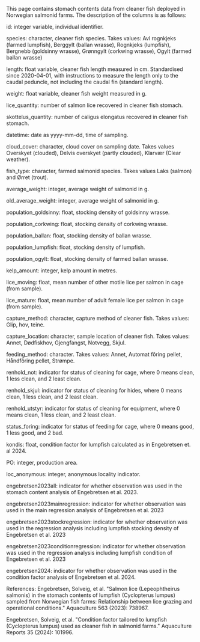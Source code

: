 This page contains stomach contents data from cleaner fish deployed in Norwegian salmonid farms. The description of the columns is as follows: 

id: integer variable, individual identifier. 


species: character, cleaner fish species. Takes values: Avl rognkjeks (farmed lumpfish), Berggylt (ballan wrasse), Rognkjeks (lumpfish), Bergnebb (goldsinny wrasse), Grønngylt (corkwing wrasse), Ogylt (farmed ballan wrasse)


length: float variable, cleaner fish length measured in cm. Standardised since 2020-04-01, with instructions to measure the length only to the caudal peduncle, not including the caudal fin (standard length).


weight: float variable, cleaner fish weight measured in g.


lice_quantity: number of salmon lice recovered in cleaner fish stomach. 


skottelus_quantity: number of caligus elongatus recovered in cleaner fish stomach.


datetime: date as yyyy-mm-dd, time of sampling. 


cloud_cover: character, cloud cover on sampling date. Takes values Overskyet (clouded), Delvis overskyet (partly clouded), Klarvær (Clear weather).


fish_type: character, farmed salmonid species. Takes values Laks (salmon) and Ørret (trout).


average_weight: integer, average weight of salmonid in g. 


old_average_weight: integer, average weight of salmonid in g.


population_goldsinny: float, stocking density of goldsinny wrasse.


population_corkwing: float, stocking density of corkwing wrasse.


population_ballan: float, stocking density of ballan wrasse.


population_lumpfish: float, stocking density of lumpfish.


population_ogylt: float, stocking density of farmed ballan wrasse. 


kelp_amount: integer, kelp amount in metres.


lice_moving: float, mean number of other motile lice per salmon in cage (from sample).


lice_mature: float, mean number of adult female lice per salmon in cage (from sample).


capture_method: character, capture method of cleaner fish. Takes values: Glip, hov, teine. 


capture_location: character, sample location of cleaner fish. Takes values: Annet, Dødfiskhov, Gjengfangst, Notvegg, Skjul. 


feeding_method: character. Takes values: Annet, Automat fôring pellet, Håndfôring pellet, Strømpe.


renhold_not: indicator for status of cleaning for cage, where 0 means clean, 1 less clean, and 2 least clean. 


renhold_skjul: indicator for status of cleaning for hides, where 0 means clean, 1 less clean, and 2 least clean. 


renhold_utstyr: indicator for status of cleaning for equipment, where 0 means clean, 1 less clean, and 2 least clean.


status_foring: indicator for status of feeding for cage, where 0 means good, 1 less good, and 2 bad.


kondis: float, condition factor for lumpfish calculated as in Engebretsen et. al 2024. 


PO: integer, production area. 


loc_anonymous: integer, anonymous locality indicator. 


engebretsen2023all: indicator for whether observation was used in the stomach content analysis of Engebretsen et al. 2023. 


engebretsen2023mainregression: indicator for whether observation was used in the main regression analysis of Engebretsen et al. 2023


engebretsen2023stockregression: indicator for whether observation was used in the regression analysis including lumpfish stocking density of Engebretsen et al. 2023


engebretsen2023conditionregression: indicator for whether observation was used in the regression analysis including lumpfish condition of Engebretsen et al. 2023


engebretsen2024: indicator for whether observation was used in the condition factor analysis of Engebretsen et al. 2024. 

References: 
Engebretsen, Solveig, et al. "Salmon lice (Lepeophtheirus salmonis) in the stomach contents of lumpfish (Cyclopterus lumpus) sampled from Norwegian fish farms: Relationship between lice grazing and operational conditions." Aquaculture 563 (2023): 738967.

Engebretsen, Solveig, et al. "Condition factor tailored to lumpfish (Cyclopterus lumpus) used as cleaner fish in salmonid farms." Aquaculture Reports 35 (2024): 101996.

